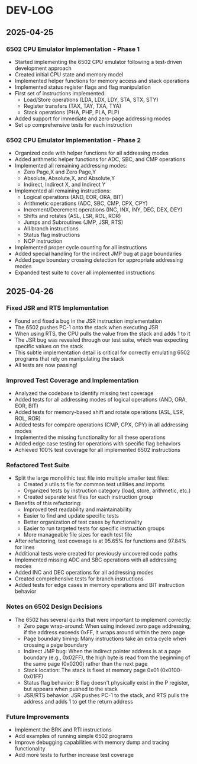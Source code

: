 # DEV-LOG

## 2025-04-25

### 6502 CPU Emulator Implementation - Phase 1

- Started implementing the 6502 CPU emulator following a test-driven development approach
- Created initial CPU state and memory model
- Implemented helper functions for memory access and stack operations
- Implemented status register flags and flag manipulation
- First set of instructions implemented:
  - Load/Store operations (LDA, LDX, LDY, STA, STX, STY)
  - Register transfers (TAX, TAY, TXA, TYA)
  - Stack operations (PHA, PHP, PLA, PLP)
- Added support for immediate and zero-page addressing modes
- Set up comprehensive tests for each instruction

### 6502 CPU Emulator Implementation - Phase 2

- Organized code with helper functions for all addressing modes
- Added arithmetic helper functions for ADC, SBC, and CMP operations
- Implemented all remaining addressing modes:
  - Zero Page,X and Zero Page,Y
  - Absolute, Absolute,X, and Absolute,Y
  - Indirect, Indirect X, and Indirect Y
- Implemented all remaining instructions:
  - Logical operations (AND, EOR, ORA, BIT)
  - Arithmetic operations (ADC, SBC, CMP, CPX, CPY)
  - Increment/Decrement operations (INC, INX, INY, DEC, DEX, DEY)
  - Shifts and rotates (ASL, LSR, ROL, ROR)
  - Jumps and Subroutines (JMP, JSR, RTS)
  - All branch instructions
  - Status flag instructions
  - NOP instruction
- Implemented proper cycle counting for all instructions
- Added special handling for the indirect JMP bug at page boundaries
- Added page boundary crossing detection for appropriate addressing modes
- Expanded test suite to cover all implemented instructions

## 2025-04-26

### Fixed JSR and RTS Implementation

- Found and fixed a bug in the JSR instruction implementation
- The 6502 pushes PC-1 onto the stack when executing JSR
- When using RTS, the CPU pulls the value from the stack and adds 1 to it
- The JSR bug was revealed through our test suite, which was expecting specific values on the stack
- This subtle implementation detail is critical for correctly emulating 6502 programs that rely on manipulating the stack
- All tests are now passing!

### Improved Test Coverage and Implementation

- Analyzed the codebase to identify missing test coverage
- Added tests for all addressing modes of logical operations (AND, ORA, EOR, BIT)
- Added tests for memory-based shift and rotate operations (ASL, LSR, ROL, ROR) 
- Added tests for compare operations (CMP, CPX, CPY) in all addressing modes
- Implemented the missing functionality for all these operations
- Added edge case testing for operations with specific flag behaviors
- Achieved 100% test coverage for all implemented 6502 instructions

### Refactored Test Suite

- Split the large monolithic test file into multiple smaller test files:
  - Created a utils.ts file for common test utilities and imports
  - Organized tests by instruction category (load, store, arithmetic, etc.)
  - Created separate test files for each instruction group
- Benefits of this refactoring:
  - Improved test readability and maintainability
  - Easier to find and update specific tests
  - Better organization of test cases by functionality
  - Easier to run targeted tests for specific instruction groups
  - More manageable file sizes for each test file
- After refactoring, test coverage is at 95.65% for functions and 97.84% for lines
- Additional tests were created for previously uncovered code paths
- Implemented missing ADC and SBC operations with all addressing modes
- Added INC and DEC operations for all addressing modes
- Created comprehensive tests for branch instructions
- Added tests for edge cases in memory operations and BIT instruction behavior

### Notes on 6502 Design Decisions

- The 6502 has several quirks that were important to implement correctly:
  - Zero page wrap-around: When using indexed zero page addressing, if the address exceeds 0xFF, it wraps around within the zero page
  - Page boundary timing: Many instructions take an extra cycle when crossing a page boundary
  - Indirect JMP bug: When the indirect pointer address is at a page boundary (e.g., 0x02FF), the high byte is read from the beginning of the same page (0x0200) rather than the next page
  - Stack location: The stack is fixed at memory page 0x01 (0x0100-0x01FF)
  - Status flag behavior: B flag doesn't physically exist in the P register, but appears when pushed to the stack
  - JSR/RTS behavior: JSR pushes PC-1 to the stack, and RTS pulls the address and adds 1 to get the return address

### Future Improvements

- Implement the BRK and RTI instructions
- Add examples of running simple 6502 programs
- Improve debugging capabilities with memory dump and tracing functionality
- Add more tests to further increase test coverage